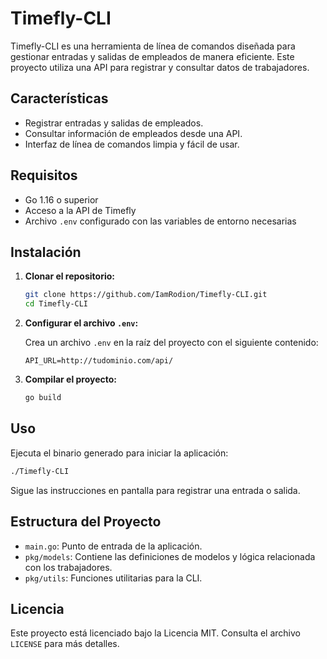 # Timefly-CLI

Timefly-CLI es una herramienta de línea de comandos diseñada para gestionar entradas y salidas de empleados de manera eficiente. Este proyecto utiliza una API para registrar y consultar datos de trabajadores.

## Características

- Registrar entradas y salidas de empleados.
- Consultar información de empleados desde una API.
- Interfaz de línea de comandos limpia y fácil de usar.

## Requisitos

- Go 1.16 o superior
- Acceso a la API de Timefly
- Archivo `.env` configurado con las variables de entorno necesarias

## Instalación

1. **Clonar el repositorio:**

   ```bash
   git clone https://github.com/IamRodion/Timefly-CLI.git
   cd Timefly-CLI
   ```

2. **Configurar el archivo `.env`:**

   Crea un archivo `.env` en la raíz del proyecto con el siguiente contenido:

   ```
   API_URL=http://tudominio.com/api/
   ```

3. **Compilar el proyecto:**

   ```bash
   go build
   ```

## Uso

Ejecuta el binario generado para iniciar la aplicación:

```bash
./Timefly-CLI
```

Sigue las instrucciones en pantalla para registrar una entrada o salida.

## Estructura del Proyecto

- `main.go`: Punto de entrada de la aplicación.
- `pkg/models`: Contiene las definiciones de modelos y lógica relacionada con los trabajadores.
- `pkg/utils`: Funciones utilitarias para la CLI.

## Licencia

Este proyecto está licenciado bajo la Licencia MIT. Consulta el archivo `LICENSE` para más detalles.
